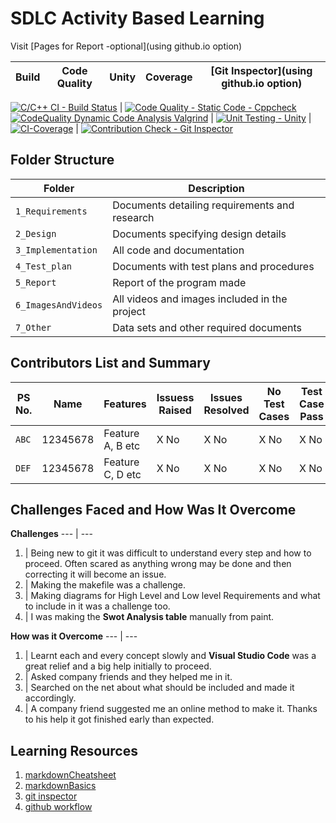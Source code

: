 # SDLC Activity Based Learning

Visit [Pages for Report -optional](using github.io option)

Build | Code Quality | Unity | Coverage | [Git Inspector](using github.io option)
------|----------|-------|--------| ------

[![C/C++ CI - Build Status](https://github.com/Prerna983/260567_Mini_Project/actions/workflows/c-cpp.yml/badge.svg)](https://github.com/Prerna983/260567_Mini_Project/actions/workflows/c-cpp.yml) | [![Code Quality - Static Code - Cppcheck](https://github.com/Prerna983/260567_Mini_Project/actions/workflows/cppcheck.yml/badge.svg)](https://github.com/Prerna983/260567_Mini_Project/actions/workflows/cppcheck.yml) [![CodeQuality Dynamic Code Analysis Valgrind](https://github.com/Prerna983/260567_Mini_Project/actions/workflows/CodeQuality_Dynamic.yml/badge.svg)](https://github.com/Prerna983/260567_Mini_Project/actions/workflows/CodeQuality_Dynamic.yml)  | [![Unit Testing - Unity](https://github.com/Prerna983/260567_Mini_Project/actions/workflows/unity.yml/badge.svg)](https://github.com/Prerna983/260567_Mini_Project/actions/workflows/unity.yml) | [![CI-Coverage](https://github.com/Prerna983/260567_Mini_Project/actions/workflows/gcov.yml/badge.svg)](https://github.com/Prerna983/260567_Mini_Project/actions/workflows/gcov.yml) | [![Contribution Check - Git Inspector](https://github.com/Prerna983/260567_Mini_Project/actions/workflows/gitinspector.yml/badge.svg)](https://github.com/Prerna983/260567_Mini_Project/actions/workflows/gitinspector.yml)


## Folder Structure
Folder             | Description
-------------------| -----------------------------------------
`1_Requirements`   | Documents detailing requirements and research
`2_Design`         | Documents specifying design details
`3_Implementation` | All code and documentation
`4_Test_plan`      | Documents with test plans and procedures
`5_Report`         | Report of the program made
`6_ImagesAndVideos`| All videos and images included in the project
`7_Other`          | Data sets and other required documents


## Contributors List and Summary

PS No. |  Name   |    Features    | Issuess Raised |Issues Resolved|No Test Cases|Test Case Pass
-------|---------|----------------|----------------|---------------|-------------|--------------
`ABC` | 12345678  | Feature A, B etc    | X No     | X No   |X No   |X No     
`DEF` | 12345678  | Feature C, D etc    | X No     | X No   |X No   |X No     

## Challenges Faced and How Was It Overcome

**Challenges**
 --- | ---
1. | Being new to git it was difficult to understand every step and how to proceed. Often scared as anything wrong may be done and then correcting it will become an issue.
2. | Making the makefile was a challenge.  
3. | Making diagrams for High Level and Low level Requirements and what to include in it was a challenge too.
4. | I was making the **Swot Analysis table** manually from paint. 

**How was it Overcome**
--- | ---
1. | Learnt each and every concept slowly and **Visual Studio Code** was a great relief and a big help initially to proceed.
2. | Asked company friends and they helped me in it.
3. | Searched on the net about what should be included and made it accordingly.
4. | A company friend suggested me an online method to make it. Thanks to his help it got finished early than expected.

## Learning Resources
1. [markdownCheatsheet](https://github.com/adam-p/markdown-here/wiki/Markdown-Cheatsheet)
2. [markdownBasics](https://guides.github.com/features/mastering-markdown/)
3. [git inspector](https://github.com/ejwa/gitinspector.git)
4. [github workflow](https://docs.github.com/en/actions/learn-github-action)

